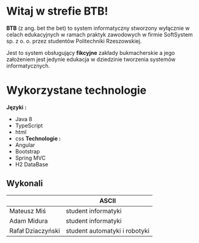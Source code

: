 # Witaj w strefie BTB!

**BTB** (z ang. bet the bet) to system informatyczny stworzony wyłącznie w celach edukacyjnych w ramach praktyk zawodowych w firmie SoftSystem sp. z o. o. przez studentów Politechniki Rzeszowskiej.

Jest to system obsługujący **fikcyjne** zakłady bukmacherskie a jego założeniem jest jedynie edukacja w dziedzinie tworzenia systemów informatycznych.

# Wykorzystane technologie

**Języki :**
- Java 8
- TypeScript
- html
- css
**Technologie :**
- Angular
- Bootstrap
- Spring MVC
- H2 DataBase

## Wykonali

|                   |ASCII                                                             | 
|-------------------|------------------------------------------------------------------|
|Mateusz Miś	    | student informatyki                                              |
|Adam Midura        | student informatyki                                              |
|Rafał Dziaczyński  |student automatyki i robotyki                                     |